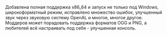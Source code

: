 Добавлена полная поддержка x86_64 и запуск не только под Windows, широкоформатный режим, исправлено множество ошибок, улучшенный звук через звуковую систему OpenAL и многое, многое другое. Моддеров может порадовать поддержка форматов OGG и PNG, а любителей всё настраивать под себя - улучшенная консоль.